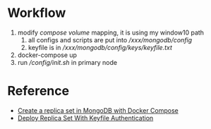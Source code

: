 # Workflow

1. modify *compose volume* mapping, it is using my window10 path
   1. all configs and scripts are put into */xxx/mongodb/config*
   2. keyfile is in */xxx/mongodb/config/keys/keyfile.txt*
2. docker-compose up
3. run */config/init.sh* in primary node

# Reference

- [Create a replica set in MongoDB with Docker Compose](https://blog.tericcabrel.com/mongodb-replica-set-docker-compose/)
- [Deploy Replica Set With Keyfile Authentication](https://www.mongodb.com/docs/manual/tutorial/deploy-replica-set-with-keyfile-access-control/)